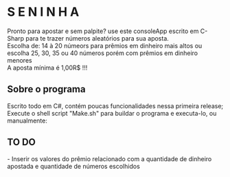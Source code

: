 <h1>S E N I N H A</h1>

<p>Pronto para apostar e sem palpite? use este consoleApp escrito em C-Sharp para te trazer números aleatórios para sua aposta.<br>
  Escolha de: 14 à 20 númeors para prêmios em dinheiro mais altos ou escolha 25, 30, 35 ou 40 números porém com prêmios em dinheiro menores<br>
  A aposta mínima é 1,00R$ !!!
</p>

<h2> Sobre o programa</h2>
<p>
  Escrito todo em C#, contém poucas funcionalidades nessa primeira release;
  Execute o shell script "Make.sh" para buildar o programa e executa-lo, ou manualmente:
  <script>
	mcs -out:seninha *.cs // Builda o consoleApp
	mono seninha // Executa com o comando mono
  </script>
</p>

<h2>TO DO</h2>
- Inserir os valores do prêmio relacionado com a quantidade de dinheiro apostada e quantidade de números escolhidos
